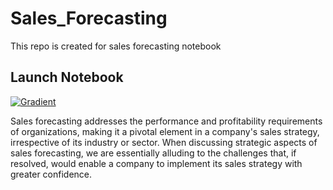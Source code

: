 # Sales_Forecasting
This repo is created for sales forecasting notebook

## Launch Notebook

[![Gradient](https://assets.paperspace.io/img/gradient-badge.svg)](https://console.paperspace.com/github/gradient-ai/Sales_Forecasting?machine=Free-GPU)


Sales forecasting addresses the performance and profitability requirements of organizations, making it a pivotal element in a company's sales strategy, irrespective of its industry or sector. When discussing strategic aspects of sales forecasting, we are essentially alluding to the challenges that, if resolved, would enable a company to implement its sales strategy with greater confidence.
